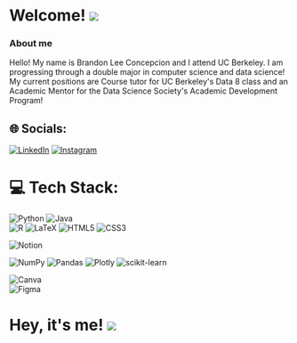 
<h1>Welcome!
<img src="https://media2.giphy.com/media/0Yc8mk9PwoqvepYRQX/giphy.gif?cid=6c09b95229ofhcs2nbh273hhxifya6w55zes8z42do0h0ddt&ep=v1_stickers_related&rid=giphy.gif&ct=s">
</h1>



### About me 
Hello! My name is Brandon Lee Concepcion and I attend UC Berkeley. I am progressing through a double major in computer science and data science! My current positions are Course tutor for UC Berkeley's Data 8 class and an Academic Mentor for the Data Science Society's Academic Development Program! 

## 🌐 Socials:
[![LinkedIn](https://img.shields.io/badge/LinkedIn-%230077B5.svg?logo=linkedin&logoColor=white)](https://www.linkedin.com/in/brandon-concepcion-a161b4248/) 
[![Instagram](https://img.shields.io/badge/Instagram-%23E4405F.svg?logo=Instagram&logoColor=white)](https://www.instagram.com/bran.bato/) 

# 💻 Tech Stack:
![Python](https://img.shields.io/badge/python-3670A0?style=plastic&logo=python&logoColor=ffdd54) 
![Java](https://img.shields.io/badge/java-%23ED8B00.svg?style=plastic&logo=java&logoColor=white) 	
![R](https://img.shields.io/badge/r-%23276DC3.svg?style=plastic&logo=r&logoColor=white)
![LaTeX](https://img.shields.io/badge/latex-%23008080.svg?style=plastic&logo=latex&logoColor=white) 
![HTML5](https://img.shields.io/badge/html5-%23E34F26.svg?style=plastic&logo=html5&logoColor=white) 
![CSS3](https://img.shields.io/badge/css3-%231572B6.svg?style=plastic&logo=css3&logoColor=white)


![Notion](https://img.shields.io/badge/Notion-%23000000.svg?style=plastic&logo=notion&logoColor=white)


![NumPy](https://img.shields.io/badge/numpy-%23013243.svg?style=plastic&logo=numpy&logoColor=white) 
![Pandas](https://img.shields.io/badge/pandas-%23150458.svg?style=plastic&logo=pandas&logoColor=white) 
![Plotly](https://img.shields.io/badge/Plotly-%233F4F75.svg?style=plastic&logo=plotly&logoColor=white) 
![scikit-learn](https://img.shields.io/badge/scikit--learn-%23F7931E.svg?style=plastic&logo=scikit-learn&logoColor=white)


![Canva](https://img.shields.io/badge/Canva-%2300C4CC.svg?style=plastic&logo=Canva&logoColor=white) 	
![Figma](https://img.shields.io/badge/figma-%23F24E1E.svg?style=plastic&logo=figma&logoColor=white)

<h1> Hey, it's me!
<img src="https://media.licdn.com/dms/image/D5603AQGVLVwPuBkasQ/profile-displayphoto-shrink_800_800/0/1676583527337?e=1704326400&v=beta&t=aKWEfdB7DWyyrY5lkpK5Bo4vZmxWr_TFD8vnhjxq0YE">
</h1>








<!--
**branbato/branbato** is a ✨ _special_ ✨ repository because its `README.md` (this file) appears on your GitHub profile.

Here are some ideas to get you started:

- 🔭 I’m currently working on ...
- 🌱 I’m currently learning ...
- 👯 I’m looking to collaborate on ...
- 🤔 I’m looking for help with ...
- 💬 Ask me about ...
- 📫 How to reach me: ...
- 😄 Pronouns: ...
- ⚡ Fun fact: ...
-->
